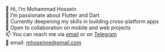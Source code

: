 👋 Hi, I’m Mohammad Hossein  
👀 I’m passionate about Flutter and Dart  
🌱 Currently deepening my skills in building cross-platform apps  
💼 Open to collaboration on mobile and web projects  
📫 You can reach me via [email](mailto:) or on [Telegram](https://t.me/your_username)  
📨 email: mhoseinre@gmail.com

<!---
mhoseinre/mhoseinre is a ✨ special ✨ repository because its `README.md` (this file) appears on your GitHub profile.
You can click the Preview link to take a look at your changes.
--->
